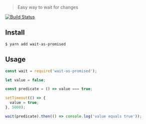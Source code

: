 > Easy way to wait for changes

[![Build Status](https://travis-ci.org/hyanmandian/wait-as-promised.svg?branch=master)](https://travis-ci.org/hyanmandian/wait-as-promised)

## Install

```
$ yarn add wait-as-promised
```

## Usage

```js
const wait = require('wait-as-promised');

let value = false;

const predicate = () => value === true;

setTimeout(() => {
  value = true;
}, 5000);

wait(predicate).then(() => console.log('value equals true'));
```

